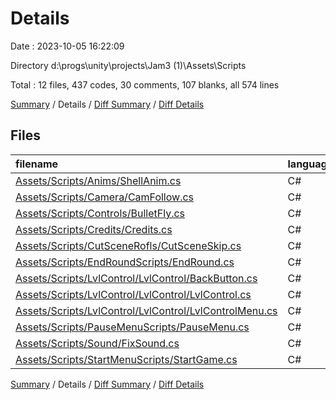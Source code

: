 # Details

Date : 2023-10-05 16:22:09

Directory d:\\progs\\unity\\projects\\Jam3 (1)\\Assets\\Scripts

Total : 12 files,  437 codes, 30 comments, 107 blanks, all 574 lines

[Summary](results.md) / Details / [Diff Summary](diff.md) / [Diff Details](diff-details.md)

## Files
| filename | language | code | comment | blank | total |
| :--- | :--- | ---: | ---: | ---: | ---: |
| [Assets/Scripts/Anims/ShellAnim.cs](/Assets/Scripts/Anims/ShellAnim.cs) | C# | 10 | 0 | 2 | 12 |
| [Assets/Scripts/Camera/CamFollow.cs](/Assets/Scripts/Camera/CamFollow.cs) | C# | 18 | 2 | 7 | 27 |
| [Assets/Scripts/Controls/BulletFly.cs](/Assets/Scripts/Controls/BulletFly.cs) | C# | 71 | 7 | 20 | 98 |
| [Assets/Scripts/Credits/Credits.cs](/Assets/Scripts/Credits/Credits.cs) | C# | 16 | 0 | 4 | 20 |
| [Assets/Scripts/CutSceneRofls/CutSceneSkip.cs](/Assets/Scripts/CutSceneRofls/CutSceneSkip.cs) | C# | 11 | 0 | 3 | 14 |
| [Assets/Scripts/EndRoundScripts/EndRound.cs](/Assets/Scripts/EndRoundScripts/EndRound.cs) | C# | 55 | 20 | 17 | 92 |
| [Assets/Scripts/LvlControl/LvlControl/BackButton.cs](/Assets/Scripts/LvlControl/LvlControl/BackButton.cs) | C# | 9 | 0 | 3 | 12 |
| [Assets/Scripts/LvlControl/LvlControl/LvlControl.cs](/Assets/Scripts/LvlControl/LvlControl/LvlControl.cs) | C# | 33 | 0 | 6 | 39 |
| [Assets/Scripts/LvlControl/LvlControl/LvlControlMenu.cs](/Assets/Scripts/LvlControl/LvlControl/LvlControlMenu.cs) | C# | 93 | 1 | 18 | 112 |
| [Assets/Scripts/PauseMenuScripts/PauseMenu.cs](/Assets/Scripts/PauseMenuScripts/PauseMenu.cs) | C# | 46 | 0 | 11 | 57 |
| [Assets/Scripts/Sound/FixSound.cs](/Assets/Scripts/Sound/FixSound.cs) | C# | 26 | 0 | 3 | 29 |
| [Assets/Scripts/StartMenuScripts/StartGame.cs](/Assets/Scripts/StartMenuScripts/StartGame.cs) | C# | 49 | 0 | 13 | 62 |

[Summary](results.md) / Details / [Diff Summary](diff.md) / [Diff Details](diff-details.md)